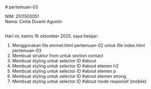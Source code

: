 # pertemuan-03

NIM: 2511500051<br>
Nama: Cintia Divanti Agustin<br><br>

Hari ini, kamis 16 oktomber 2025, saya belajar:<ol>
<li>Menggunakan file emmet.html pertemuan-02 untuk file index.html pertemuan-03</li>
<li>Membuat struktur from untuk section contact</li>
<li>Membuat styling untuk selector ID #about</li>
<li>Membuat styling untuk selector ID #about elemen h2</li>
<li>Membuat styling untuk selector ID #about elemen p</li>
<li>Membuat styling untuk selector ID #about elemen strong</li>
<li>Membuat styling untuk selector ID #about mode responsif (mobile)</li>
<ol>
